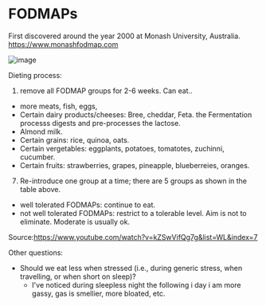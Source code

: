 # FODMAPs

First discovered around the year 2000 at Monash University, Australia.   
https://www.monashfodmap.com

![image](https://github.com/nmi246/Health/assets/42329930/2cbe645d-196d-441f-afd7-cc0cc089dd4b)


Dieting process:
1. remove all FODMAP groups for 2-6 weeks. Can eat..
  - more meats, fish, eggs,
  - Certain dairy products/cheeses: Bree, cheddar, Feta. the Fermentation processs digests and pre-processes the lactose.
  - Almond milk.
  - Certain grains: rice, quinoa, oats.
  - Certain vergetables: eggplants, potatoes, tomatotes, zuchinni, cucumber.
  - Certain fruits: strawberries, grapes, pineapple, blueberreies, oranges.   
7. Re-introduce one group at a time; there are 5 groups as shown in the table above.
  - well tolerated FODMAPs: continue to eat.
  - not well tolerated FODMAPs: restrict to a tolerable level. Aim is not to eliminate. Moderate is usually ok.
    
Source:https://www.youtube.com/watch?v=kZSwVifQg7g&list=WL&index=7

  
  
Other questions:
- Should we eat less when stressed (i.e., during generic stress, when travelling, or when short on sleep)?
  - I've noticed during sleepless night the following i day i am more gassy, gas is smellier, more bloated, etc.  
